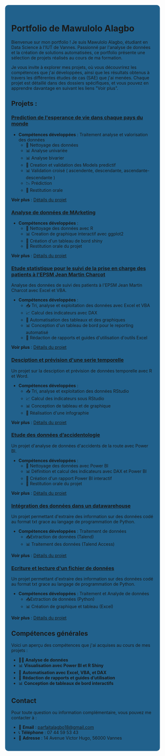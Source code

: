 <div style="background-color: #21618c; padding: 20px; border-radius: 10px;">
  
# Portfolio de Mawulolo Alagbo

Bienvenue sur mon portfolio ! Je suis Mawulolo Alagbo, étudiant en Data Science à l'IUT de Vannes. Passionné par l'analyse de données et la création de solutions automatisées, ce portfolio présente une sélection de projets réalisés au cours de ma formation. 

Je vous invite à explorer mes projets, où vous découvrirez les compétences que j'ai développées, ainsi que les résultats obtenus à travers les différentes études de cas (SAE) que j'ai menées. Chaque projet est détaillé dans des dossiers spécifiques, et vous pouvez en apprendre davantage en suivant les liens "Voir plus".


## Projets :

### [Prediction de l'esperance de vie dans chaque pays du monde](SAE401/README.md)


- **Compétences développées** : Traitement analyse et valorisation des données
  - 🧹 Nettoyage des données
  - 📊 Analyse univariée
  - 📊 Analyse bivarier
  - 📑 Creation et validation des Models predictif
  - 📊 Validation croisé ( ascendente, descendante, ascendante-descendante )
  - 📉 Prédiction
  - 🎤 Restitution orale

**Voir plus** : [Détails du projet](SAE401/README.md)


### [Analyse de données de MArketing](SAE402/README.md)


- **Compétences développées** :
  - 🧹 Nettoyage des données avec R
  - 📊 Creation de graphique interactif avec ggplot2
  - 📑 Création d'un tableau de bord shiny
  - 🎤 Restitution orale du projet

**Voir plus** : [Détails du projet](SAE402/README.md)


### [Etude statistique pour le suivi de la prise en charge des patients à l'EPSM Jean Martin Charcot](SAE206/README.md)
Analyse des données de suivi des patients à l'EPSM Jean Martin Charcot avec Excel et VBA.

- **Compétences développées** :
  - 📥 Tri, analyse et exploitation des données avec Excel et VBA
  - 📈 Calcul des indicateurs avec DAX
  - 🔄 Automatisation des tableaux et des graphiques
  - 📊 Conception d'un tableau de bord pour le reporting automatisé
  - 📝 Rédaction de rapports et guides d'utilisation d'outils Excel

**Voir plus** : [Détails du projet](SAE206/README.md)

### [Desciption et prévision d'une serie temporelle](SAE301/README.md)
Un projet sur la desciption et prévision de données temporelle avec R et Word.

- **Compétences développées** :
  - 📥 Tri, analyse et exploitation des données RStudio
  - 📈 Calcul des indicateurs sous RStudio
  - 📊 Conception de tableau et de graphique
  - 📝 Réalisation d'une infographie

**Voir plus** : [Détails du projet](SAE302/README.md)


### [Etude des données d’accidentologie](SAE301/README.md)
Un projet d'analyse de données d'accidents de la route avec Power BI.

- **Compétences développées** :
  - 🧹 Nettoyage des données avec Power BI
  - 📊 Définition et calcul des indicateurs avec DAX et Power BI
  - 📑 Création d'un rapport Power BI interactif
  - 🎤 Restitution orale du projet

**Voir plus** : [Détails du projet](SAE301/README.md)

### [Intégration des données dans un datawarehouse](SAE303/README.md)
Un projet permettant d'extraire des information sur des données codé au format txt grace au langage de programmation de Python.

- **Compétences développées** : Traitement de données
  - 📥Extraction de données (Talend)
  - 📊 Traitement des données (Talend Access)

**Voir plus** : [Détails du projet](SAE303/README.md)


### [Ecriture et lecture d'un fichier de données](SAE102/README.md)
Un projet permettant d'extraire des information sur des données codé au format txt grace au langage de programmation de Python.

- **Compétences développées** : Traitement et Analyde de données
  - 📥Extraction de données (Python)
  - 📊 Création de graphique et tableau (Excel)

**Voir plus** : [Détails du projet](SAE102/README.md)

## Compétences générales
Voici un aperçu des compétences que j'ai acquises au cours de mes projets :
- 🧑‍💻 **Analyse de données**
- 📊 **Visualisation avec Power BI et R Shiny**
- 🔧 **Automatisation avec Excel, VBA, et DAX**
- 📑 **Rédaction de rapports et guides d’utilisation**
- 📊 **Conception de tableaux de bord interactifs**

## Contact
Pour toute question ou information complémentaire, vous pouvez me contacter à :
- 📧 **Email** : [parfaitalagbo18@gmail.com](mailto:parfaitalagbo18@gmail.com)
- 📞 **Téléphone** : 07 44 59 53 43
- 📍 **Adresse** : 14 Avenue Victor Hugo, 56000 Vannes
</div>
